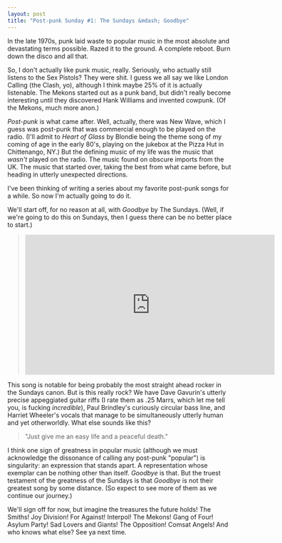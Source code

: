 ```yaml
---
layout: post
title: "Post-punk Sunday #1: The Sundays &mdash; Goodbye"
---
```


In the late 1970s, punk laid waste to popular music in the most absolute and devastating terms possible.  Razed it to the ground.  A complete reboot.  Burn down the disco and all that.

So, I don't actually like punk music, really.  Seriously, who actually still listens to the Sex Pistols?  They were shit.  I guess we all say we like London Calling (the Clash, yo), although I think maybe 25% of it is actually listenable.  The Mekons started out as a punk band, but didn't really become interesting until they discovered Hank Williams and invented cowpunk.  (Of the Mekons, much more anon.)

*Post-punk* is what came after.  Well, actually, there was New Wave, which I guess was post-punk that was commercial enough to be played on the radio.  (I'll admit to *Heart of Glass* by Blondie being the theme song of my coming of age in the early 80's, playing on the jukebox at the Pizza Hut in Chittenango, NY.)  But the defining music of my life was the music that *wasn't* played on the radio.  The music found on obscure imports from the UK.  The music that started over, taking the best from what came before, but heading in utterly unexpected directions.

I've been thinking of writing a series about my favorite post-punk songs for a while.  So now I'm actually going to do it.

We'll start off, for no reason at all, with *Goodbye* by The Sundays.  (Well, if we're going to do this on Sundays, then I guess there can be no better place to start.)

> <iframe width="560" height="315" src="https://www.youtube.com/embed/TUSvp8CGIm4" frameborder="0" allowfullscreen></iframe>

This song is notable for being probably the most straight ahead rocker in the Sundays canon.  But is this really rock?  We have Dave Gavurin's utterly precise appeggiated guitar riffs (I rate them as .25 Marrs, which let me tell you, is fucking *incredible*), Paul Brindley's curiously circular bass line, and Harriet Wheeler's vocals that manage to be simultaneously utterly human and yet otherworldly.  What else sounds like this?

> "Just give me an easy life and a peaceful death."

I think one sign of greatness in popular music (although we must acknowledge the dissonance of calling any post-punk "popular") is singularity: an expression that stands apart.  A representation whose exemplar can be nothing other than itself.  *Goodbye* is that.  But the truest testament of the greatness of the Sundays is that *Goodbye* is not their greatest song by some distance.  (So expect to see more of them as we continue our journey.)

We'll sign off for now, but imagine the treasures the future holds!  The Smiths!  Joy Division!  For Against!  Interpol!  The Mekons!  Gang of Four!  Asylum Party!  Sad Lovers and Giants!  The Opposition!  Comsat Angels!  And who knows what else?  See ya next time.
